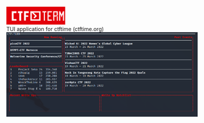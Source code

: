 ![CTF>TERM](./assets/banner.png)
<br/>TUI application for ctftime (ctftime.org)
![TUI](./assets/tui.png)
